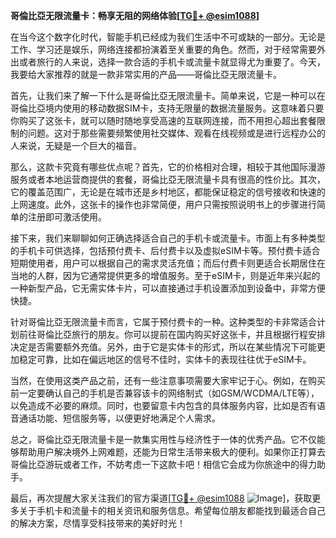 **哥倫比亞无限流量卡：畅享无阻的网络体验[[TG💪+ @esim1088](https://t.me/s/esim1088)]**

在当今这个数字化时代，智能手机已经成为我们生活中不可或缺的一部分。无论是工作、学习还是娱乐，网络连接都扮演着至关重要的角色。然而，对于经常需要外出或者旅行的人来说，选择一款合适的手机卡或流量卡就显得尤为重要了。今天，我要给大家推荐的就是一款非常实用的产品——哥倫比亞无限流量卡。

首先，让我们来了解一下什么是哥倫比亞无限流量卡。简单来说，它是一种可以在哥倫比亞境内使用的移动数据SIM卡，支持无限量的数据流量服务。这意味着只要你购买了这张卡，就可以随时随地享受高速的互联网连接，而不用担心超出套餐限制的问题。这对于那些需要频繁使用社交媒体、观看在线视频或是进行远程办公的人来说，无疑是一个巨大的福音。

那么，这款卡究竟有哪些优点呢？首先，它的价格相对合理，相较于其他国际漫游服务或者本地运营商提供的套餐，哥倫比亞无限流量卡具有很高的性价比。其次，它的覆盖范围广，无论是在城市还是乡村地区，都能保证稳定的信号接收和快速的上网速度。此外，这张卡的操作也非常简便，用户只需按照说明书上的步骤进行简单的注册即可激活使用。

接下来，我们来聊聊如何正确选择适合自己的手机卡或流量卡。市面上有多种类型的手机卡可供选择，包括预付费卡、后付费卡以及虚拟eSIM卡等。预付费卡适合短期使用者，用户可以根据自己的需求灵活充值；而后付费卡则更适合长期居住在当地的人群，因为它通常提供更多的增值服务。至于eSIM卡，则是近年来兴起的一种新型产品，它无需实体卡片，可以直接通过手机设置添加到设备中，非常方便快捷。

针对哥倫比亞无限流量卡而言，它属于预付费卡的一种。这种类型的卡非常适合计划前往哥倫比亞旅行的朋友。你可以提前在国内购买好这张卡，并且根据行程安排决定是否需要额外充值。另外，由于它是实体卡的形式，所以在某些情况下可能更加稳定可靠，比如在偏远地区的信号不佳时，实体卡的表现往往优于eSIM卡。

当然，在使用这类产品之前，还有一些注意事项需要大家牢记于心。例如，在购买前一定要确认自己的手机是否兼容该卡的网络制式（如GSM/WCDMA/LTE等），以免造成不必要的麻烦。同时，也要留意卡内包含的具体服务内容，比如是否有语音通话功能、短信服务等，以便更好地满足个人需求。

总之，哥倫比亞无限流量卡是一款集实用性与经济性于一体的优秀产品。它不仅能够帮助用户解决境外上网难题，还能为日常生活带来极大的便利。如果你正打算去哥倫比亞游玩或者工作，不妨考虑一下这款卡吧！相信它会成为你旅途中的得力助手。

最后，再次提醒大家关注我们的官方渠道[[TG💪+ @esim1088](https://t.me/s/esim1088) ![Image](https://i.postimg.cc/4NQfJmqS/Snipaste-2025-05-13-00-14-12.png)]，获取更多关于手机卡和流量卡的相关资讯和服务信息。希望每位朋友都能找到最适合自己的解决方案，尽情享受科技带来的美好时光！